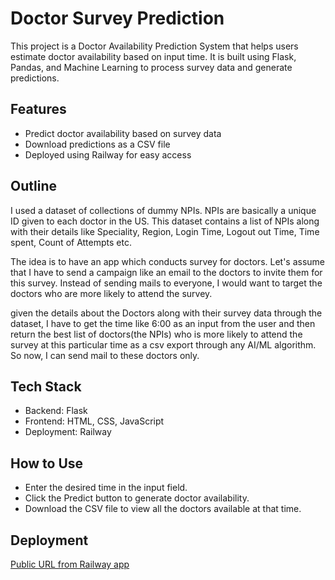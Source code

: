 # Doctor Survey Prediction

This project is a Doctor Availability Prediction System that helps users estimate doctor availability based on input time. It is built using Flask, Pandas, and Machine Learning to process survey data and generate predictions.

## Features

* Predict doctor availability based on survey data
* Download predictions as a CSV file
* Deployed using Railway for easy access

## Outline

I used a dataset of collections of dummy NPIs. NPIs are basically a unique ID given to each doctor in the US. This dataset contains a list of NPIs along with their details like Speciality, Region, Login Time, Logout out Time, Time spent, Count of Attempts etc.

The idea is to have an app which conducts survey for doctors. Let's assume that I have to send a campaign like an email to the doctors to invite them for this survey. Instead of sending mails to everyone, I would want to target the doctors who are more likely to attend the survey.

given the details about the Doctors along with their survey data through the dataset, I have to get the time like 6:00 as an input from the user and then return the best list of doctors(the NPIs) who is more likely to attend the survey at this particular time as a csv export through any AI/ML algorithm. So now, I can send mail to these doctors only.

## Tech Stack

* Backend: Flask
* Frontend: HTML, CSS, JavaScript
* Deployment: Railway

## How to Use

* Enter the desired time in the input field.
* Click the Predict button to generate doctor availability.
* Download the CSV file to view all the doctors available at that time.

## Deployment

[Public URL from Railway app](https://doctor-survey-predictor-production.up.railway.app)
